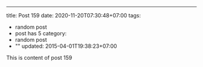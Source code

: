 ---
title: Post 159
date: 2020-11-20T07:30:48+07:00
tags:
  - random post
  - post has 5
category:
  - random post
  - ""
updated: 2015-04-01T19:38:23+07:00

This is content of post 159